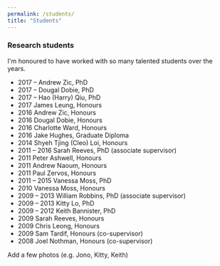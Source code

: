 ```yaml
---
permalink: /students/
title: "Students"
---
```


### Research students
I'm honoured to have worked with so many talented students over the years.

* 2017 – 	     Andrew Zic, PhD
* 2017 – 	     Dougal Dobie, PhD
* 2017 – 	     Hao (Harry) Qiu, PhD
* 2017 	     James Leung, Honours
* 2016 	     	   Andrew Zic, Honours
* 2016		   	  Dougal Dobie, Honours
* 2016			  	 Charlotte Ward, Honours
* 2016				 	   Jake Hughes, Graduate Diploma
* 2014					   	Shyeh Tjing (Cleo) Loi, Honours
* 2011 – 2016					Sarah Reeves, PhD (associate supervisor)
* 2011   Peter Ashwell, Honours
* 2011   	     Andrew Naoum, Honours
* 2011	     	    Paul Zervos, Honours
* 2011 – 2015	    Vanessa Moss, PhD
* 2010   Vanessa Moss, Honours
* 2009 – 2013    William Robbins, PhD (associate supervisor)
* 2009 – 2013    Kitty Lo, PhD 
* 2009 – 2012    Keith Bannister, PhD 
* 2009   Sarah Reeves, Honours
* 2009   	     Chris Leong, Honours
* 2009	     	   Sam Tardif, Honours (co-supervisor)
* 2008		       Joel Nothman, Honours (co-supervisor)


Add a few photos (e.g. Jono, Kitty, Keith)


